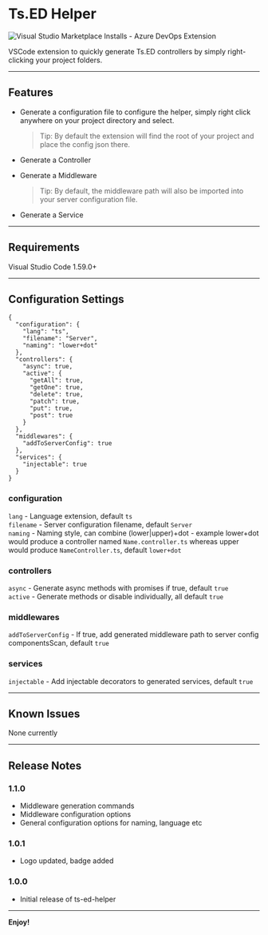 # Ts.ED Helper

![Visual Studio Marketplace Installs - Azure DevOps Extension](https://img.shields.io/visual-studio-marketplace/azure-devops/installs/total/callycodes.ts-ed-helper)

VSCode extension to quickly generate Ts.ED controllers by simply right-clicking your project folders.


-----------------------------------------------------------------------------------------------------------

## Features

<!--\!\[feature X\]\(images/feature-x.png\)-->

* Generate a configuration file to configure the helper, simply right click anywhere on your project directory and select.
  > Tip: By default the extension will find the root of your project and place the config json there.

* Generate a Controller

* Generate a Middleware
  > Tip: By default, the middleware path will also be imported into your server configuration file.

* Generate a Service

-----------------------------------------------------------------------------------------------------------

## Requirements

Visual Studio Code 1.59.0+

-----------------------------------------------------------------------------------------------------------

## Configuration Settings
```
{
  "configuration": {
    "lang": "ts",
    "filename": "Server",
    "naming": "lower+dot"
  },
  "controllers": {
    "async": true,
    "active": {
      "getAll": true,
      "getOne": true,
      "delete": true,
      "patch": true,
      "put": true,
      "post": true
    }
  },
  "middlewares": { 
    "addToServerConfig": true 
  },
  "services": { 
    "injectable": true 
  }
}
```

### configuration
`lang` - Language extension, default `ts`<br>
`filename` - Server configuration filename, default `Server`<br>
`naming` - Naming style, can combine (lower|upper)+dot - example lower+dot would produce a controller named `Name.controller.ts` whereas upper would produce `NameController.ts`, default `lower+dot`

### controllers
`async` - Generate async methods with promises if true, default `true`<br>
`active` - Generate methods or disable individually, all default `true`

### middlewares
`addToServerConfig` - If true, add generated middleware path to server config componentsScan, default `true`

### services
`injectable` - Add injectable decorators to generated services, default `true`

-----------------------------------------------------------------------------------------------------------

## Known Issues

None currently

-----------------------------------------------------------------------------------------------------------

## Release Notes

### 1.1.0
* Middleware generation commands
* Middleware configuration options
* General configuration options for naming, language etc


### 1.0.1
* Logo updated, badge added

### 1.0.0
* Initial release of ts-ed-helper

-----------------------------------------------------------------------------------------------------------

**Enjoy!**
